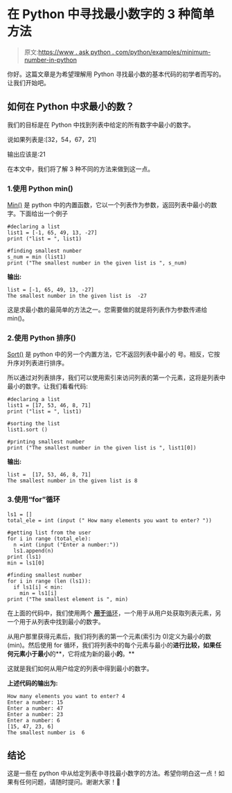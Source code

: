 # 在 Python 中寻找最小数字的 3 种简单方法

> 原文:[https://www . ask python . com/python/examples/minimum-number-in-python](https://www.askpython.com/python/examples/smallest-number-in-python)

你好。这篇文章是为希望理解用 Python 寻找最小数的基本代码的初学者而写的。让我们开始吧。

## 如何在 Python 中求最小的数？

我们的目标是在 Python 中找到列表中给定的所有数字中最小的数字。

说如果列表是:[32，54，67，21]

输出应该是:21

在本文中，我们将了解 3 种不同的方法来做到这一点。

### 1.使用 Python min()

[Min()](https://www.askpython.com/python/built-in-methods/python-min-method) 是 python 中的内置函数，它以一个列表作为参数，返回列表中最小的数字。下面给出一个例子

```
#declaring a list
list1 = [-1, 65, 49, 13, -27] 
print ("list = ", list1)

#finding smallest number
s_num = min (list1)
print ("The smallest number in the given list is ", s_num)

```

**输出:**

```
list = [-1, 65, 49, 13, -27]
The smallest number in the given list is  -27

```

这是求最小数的最简单的方法之一。您需要做的就是将列表作为参数传递给 min()。

### 2.使用 Python 排序()

[Sort()](https://www.askpython.com/python/list/python-sort-list) 是 python 中的另一个内置方法，它不返回列表中最小的 号。相反，它按升序对列表进行排序。

所以通过对列表排序，我们可以使用索引来访问列表的第一个元素，这将是列表中最小的数字。让我们看看代码:

```
#declaring a list
list1 = [17, 53, 46, 8, 71]
print ("list = ", list1)

#sorting the list
list1.sort ()

#printing smallest number
print ("The smallest number in the given list is ", list1[0])

```

**输出:**

```
list =  [17, 53, 46, 8, 71]
The smallest number in the given list is 8

```

### 3.使用“for”循环

```
ls1 = []
total_ele = int (input (" How many elements you want to enter? "))

#getting list from the user
for i in range (total_ele):
  n =int (input ("Enter a number:"))
  ls1.append(n)
print (ls1)
min = ls1[0]

#finding smallest number
for i in range (len (ls1)):
  if ls1[i] < min:
    min = ls1[i]
print ("The smallest element is ", min)

```

在上面的代码中，我们使用两个 [**用于**循环](https://www.askpython.com/python/python-loops-in-python)，一个用于从用户处获取列表元素，另一个用于从列表中找到最小的数字。

从用户那里获得元素后，我们将列表的第一个元素(索引为 0)定义为最小的数(min)。然后使用 for 循环，我们将列表中的每个元素与最小的**进行比较，如果任何元素小于最小**的**，它将成为新的最小**的**。**

这就是我们如何从用户给定的列表中得到最小的数字。

**上述代码的输出为:**

```
How many elements you want to enter? 4
Enter a number: 15
Enter a number: 47
Enter a number: 23
Enter a number: 6
[15, 47, 23, 6]
The smallest number is  6

```

## 结论

这是一些在 python 中从给定列表中寻找最小数字的方法。希望你明白这一点！如果有任何问题，请随时提问。谢谢大家！🙂